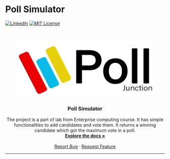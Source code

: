 # Poll Simulator
[![LinkedIn][linkedin-shield]][linkedin-url]
[![MIT License][license-shield]][license-url]

<!-- PROJECT LOGO -->
<br />
<p align="center">
  <a href="./images/logo.png">
    <img src="./public/images/logo.png" alt="" width="430" height="180">
  </a>

  <h3 align="center">Poll Simulator</h3>

  <p align="center">
The project is a part of lab from Enterprise computing course. It has simple functionalities to add candidates and vote them. It returns a winning candidate which got the maximum vote in a poll.
    <br />
    <a href="https://github.com/Adarshkumarmaheshwari/"><strong>Explore the docs »</strong></a>
    <br />
    <br />
    <a href="https://github.com/Adarshkumarmaheshwari/TinyX-URL-shortener/issues">Report Bug</a>
    ·
    <a href="https://github.com/Adarshkumarmaheshwari/TinyX-URL-shortener/issues">Request Feature</a>
  </p>
</p>


-------





[linkedin-shield]: https://img.shields.io/badge/-LinkedIn-black.svg?style=for-the-badge&logo=linkedin&colorB=555
[linkedin-url]: https://linkedin.com/in/adarshkumarmaheshwari
[license-shield]: https://img.shields.io/github/license/othneildrew/Best-README-Template.svg?style=for-the-badge
[license-url]: https://github.com/Adarshkumarmaheshwari/TinyX-URL-shortener/blob/master/LICENSE
